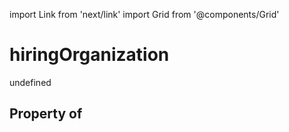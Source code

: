 import Link from 'next/link'
import Grid from '@components/Grid'

# hiringOrganization

undefined

## Property of



